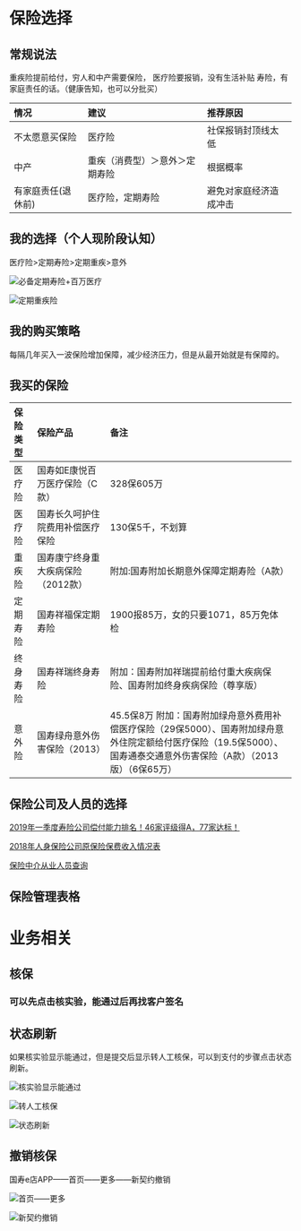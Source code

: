 # 保险选择

## 常规说法

重疾险提前给付，穷人和中产需要保险，
医疗险要报销，没有生活补贴
寿险，有家庭责任的话。（健康告知，也可以分批买）

| 情况 | 建议 | 推荐原因 |
| :- | :- | :- | 
| 不太愿意买保险 | 医疗险 | 社保报销封顶线太低 |
| 中产 | 重疾（消费型）＞意外＞定期寿险 | 根据概率 |
| 有家庭责任(退休前) | 医疗险，定期寿险 | 避免对家庭经济造成冲击 |



## 我的选择（个人现阶段认知）
医疗险>定期寿险>定期重疾>意外

![必备定期寿险+百万医疗](https://beyondthe.top/img/必备定期寿险+百万医疗.jpeg)

![定期重疾险](https://beyondthe.top/img/定期重疾险.jpeg)


## 我的购买策略
每隔几年买入一波保险增加保障，减少经济压力，但是从最开始就是有保障的。

## 我买的保险
| 保险类型 | 保险产品 | 备注 |
| :- | :- | :- | 
| 医疗险 | 国寿如E康悦百万医疗保险（C款） | 328保605万 |
| 医疗险 | 国寿长久呵护住院费用补偿医疗保险 | 130保5千，不划算 |
| 重疾险 | 国寿康宁终身重大疾病保险（2012款） | 附加:国寿附加长期意外保障定期寿险（A款） |
| 定期寿险 | 国寿祥福保定期寿险 | 1900报85万，女的只要1071，85万免体检 |
| 终身寿险 | 国寿祥瑞终身寿险 | 附加：国寿附加祥瑞提前给付重大疾病保险、国寿附加终身疾病保险（尊享版） |
| 意外险 | 国寿绿舟意外伤害保险（2013） | 45.5保8万 附加：国寿附加绿舟意外费用补偿医疗保险（29保5000）、国寿附加绿舟意外住院定额给付医疗保险（19.5保5000）、国寿通泰交通意外伤害保险（A款）（2013版）（6保65万） |




##  保险公司及人员的选择

[2019年一季度寿险公司偿付能力排名！46家评级得A，77家达标！](http://www.sohu.com/a/316175086_100285673)

[2018年人身保险公司原保险保费收入情况表](http://bxjg.circ.gov.cn/web/site0/tab5203/info4132228.htm)

[保险中介从业人员查询](http://iir.circ.gov.cn/)






## 保险管理表格




# 业务相关
## 核保
### 可以先点击核实验，能通过后再找客户签名


## 状态刷新
如果核实验显示能通过，但是提交后显示转人工核保，可以到支付的步骤点击状态刷新。

![核实验显示能通过](https://beyondthe.top/img/核实验核保通过.png)

![转人工核保](https://beyondthe.top/img/转人工核保.png)

![状态刷新](https://beyondthe.top/img/状态刷新.png)



## 撤销核保
国寿e店APP——首页——更多——新契约撤销

![首页——更多](https://beyondthe.top/img/新契约撤销1.jpeg)

![新契约撤销](https://beyondthe.top/img/新契约撤销2.jpeg)


